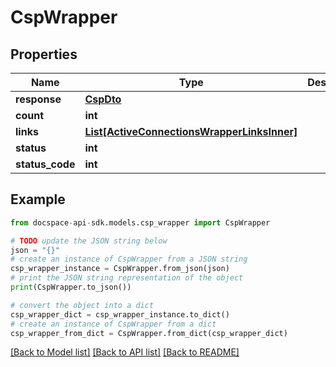 # CspWrapper

## Properties

Name | Type | Description | Notes
------------ | ------------- | ------------- | -------------
**response** | [**CspDto**](CspDto.md) |  | [optional] 
**count** | **int** |  | [optional] 
**links** | [**List[ActiveConnectionsWrapperLinksInner]**](ActiveConnectionsWrapperLinksInner.md) |  | [optional] 
**status** | **int** |  | [optional] 
**status_code** | **int** |  | [optional] 

## Example

```python
from docspace-api-sdk.models.csp_wrapper import CspWrapper

# TODO update the JSON string below
json = "{}"
# create an instance of CspWrapper from a JSON string
csp_wrapper_instance = CspWrapper.from_json(json)
# print the JSON string representation of the object
print(CspWrapper.to_json())

# convert the object into a dict
csp_wrapper_dict = csp_wrapper_instance.to_dict()
# create an instance of CspWrapper from a dict
csp_wrapper_from_dict = CspWrapper.from_dict(csp_wrapper_dict)
```
[[Back to Model list]](../README.md#documentation-for-models) [[Back to API list]](../README.md#documentation-for-api-endpoints) [[Back to README]](../README.md)


